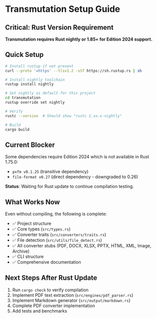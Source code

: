 # Transmutation Setup Guide

## Critical: Rust Version Requirement

**Transmutation requires Rust nightly or 1.85+ for Edition 2024 support.**

## Quick Setup

```bash
# Install rustup if not present
curl --proto '=https' --tlsv1.2 -sSf https://sh.rustup.rs | sh

# Install nightly toolchain
rustup install nightly

# Set nightly as default for this project
cd transmutation
rustup override set nightly

# Verify
rustc --version  # Should show "rustc 1.xx.x-nightly"

# Build
cargo build
```

## Current Blocker

Some dependencies require Edition 2024 which is not available in Rust 1.75.0:
- `pxfm v0.1.25` (transitive dependency)
- `file-format v0.27` (direct dependency - downgraded to 0.26)

**Status**: Waiting for Rust update to continue compilation testing.

## What Works Now

Even without compiling, the following is complete:
- ✅ Project structure
- ✅ Core types (`src/types.rs`)
- ✅ Converter traits (`src/converters/traits.rs`)
- ✅ File detection (`src/utils/file_detect.rs`)
- ✅ All converter stubs (PDF, DOCX, XLSX, PPTX, HTML, XML, Image, Archive)
- ✅ CLI structure
- ✅ Comprehensive documentation

## Next Steps After Rust Update

1. Run `cargo check` to verify compilation
2. Implement PDF text extraction (`src/engines/pdf_parser.rs`)
3. Implement Markdown generator (`src/output/markdown.rs`)
4. Complete PDF converter implementation
5. Add tests and benchmarks

